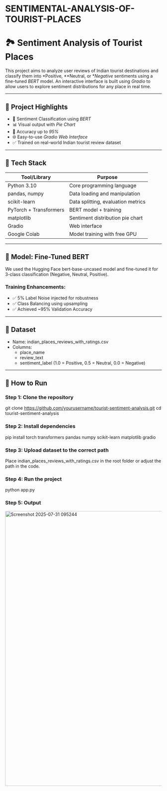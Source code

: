 # SENTIMENTAL-ANALYSIS-OF-TOURIST-PLACES
# 🏞 Sentiment Analysis of Tourist Places

This project aims to analyze user reviews of Indian tourist destinations and classify them into *Positive, **Neutral, or **Negative* sentiments using a fine-tuned *BERT* model. An interactive interface is built using *Gradio* to allow users to explore sentiment distributions for any place in real time.

---

## 📌 Project Highlights

- 💬 Sentiment Classification using *BERT*
- 📊 Visual output with *Pie Chart*
- 🧠 Accuracy up to *95%*
- 🌐 Easy-to-use *Gradio Web Interface*
- ✅ Trained on real-world Indian tourist review dataset

---

## 🔧 Tech Stack

| Tool/Library     | Purpose                            |
|------------------|-------------------------------------|
| Python 3.10       | Core programming language           |
| pandas, numpy     | Data loading and manipulation       |
| scikit-learn      | Data splitting, evaluation metrics  |
| PyTorch + Transformers | BERT model + training             |
| matplotlib        | Sentiment distribution pie chart    |
| Gradio            | Web interface                       |
| Google Colab      | Model training with free GPU        |

---

## 🧠 Model: Fine-Tuned BERT

We used the Hugging Face bert-base-uncased model and fine-tuned it for 3-class classification (Negative, Neutral, Positive). 

### Training Enhancements:
- ✅ 5% Label Noise injected for robustness
- ✅ Class Balancing using upsampling
- ✅ Achieved ~95% Validation Accuracy

---

## 📂 Dataset

- Name: indian_places_reviews_with_ratings.csv
- Columns:
  - place_name
  - review_text
  - sentiment_label (1.0 = Positive, 0.5 = Neutral, 0.0 = Negative)

---

## 🚀 How to Run

### Step 1: Clone the repository

git clone https://github.com/yourusername/tourist-sentiment-analysis.git
cd tourist-sentiment-analysis

### Step 2: Install dependencies
pip install torch transformers pandas numpy scikit-learn matplotlib gradio

### Step 3: Upload dataset to the correct path
Place indian_places_reviews_with_ratings.csv in the root folder or adjust the path in the code.

### Step 4: Run the project
python app.py 

### Step 5: Output
<img width="1860" height="884" alt="Screenshot 2025-07-31 095244" src="https://github.com/user-attachments/assets/327aada6-c044-4536-a100-9b8e3796c5c3" />
